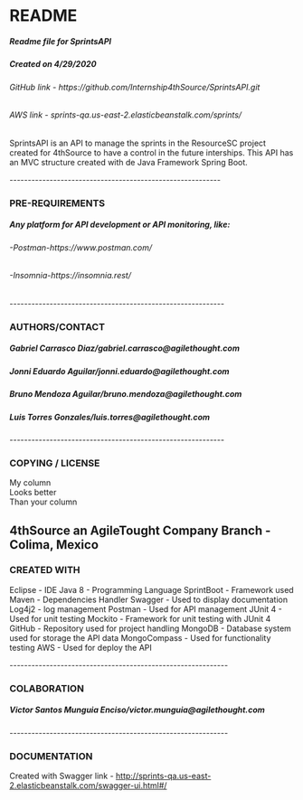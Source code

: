 # README
	
<h5>Readme file for SprintsAPI</h5>
<h5>Created on 4/29/2020</h5>
<h6>GitHub link - https://github.com/Internship4thSource/SprintsAPI.git</h6>
<h6>AWS link - sprints-qa.us-east-2.elasticbeanstalk.com/sprints/</h6>

<p>SprintsAPI is an API to manage the sprints in the ResourceSC project created
for 4thSource to have a control in the future interships. This API has an MVC 
structure created with de Java Framework Spring Boot.</p>
----------------------------------------------------------
<h3>PRE-REQUIREMENTS</h3>

<h5>Any platform for API development or API monitoring, like:</h5>
<h6>-Postman-https://www.postman.com/</h6>
<h6>-Insomnia-https://insomnia.rest/</h6>
-----------------------------------------------------------
<h3>AUTHORS/CONTACT</h3>

<h5>Gabriel Carrasco Diaz/gabriel.carrasco@agilethought.com</h5>
<h5>Jonni Eduardo Aguilar/jonni.eduardo@agilethought.com</h5>
<h5>Bruno Mendoza Aguilar/bruno.mendoza@agilethought.com</h5>
<h5>Luis Torres Gonzales/luis.torres@agilethought.com</h5>
-----------------------------------------------------------
<h3>COPYING / LICENSE</h3>
<div class="container-lg clearfix">
  <div class="col-4 float-left border p-4">
    My column
  </div>
  <div class="col-4 float-left border p-4">
    Looks better
  </div>
  <div class="col-4 float-left border p-4">
    Than your column
  </div>
</div>

4thSource an AgileTought Company
Branch - Colima, Mexico
------------------------------------------------------------
<h3>CREATED WITH</h3>

<p>Eclipse - IDE
Java 8 - Programming Language
SprintBoot - Framework used
Maven - Dependencies Handler
Swagger - Used to display documentation
Log4j2 - log management
Postman - Used for API management
JUnit 4 - Used for unit testing
Mockito - Framework for unit testing with JUnit 4
GitHub - Repository used for project handling
MongoDB - Database system used for storage the API data
MongoCompass - Used for functionality testing
AWS - Used for deploy the API</p>
------------------------------------------------------------
<h3>COLABORATION</h3>

<h5>Victor Santos Munguia Enciso/victor.munguia@agilethought.com</h5>
------------------------------------------------------------
<h3>DOCUMENTATION</h3>

Created with Swagger
link - http://sprints-qa.us-east-2.elasticbeanstalk.com/swagger-ui.html#/
